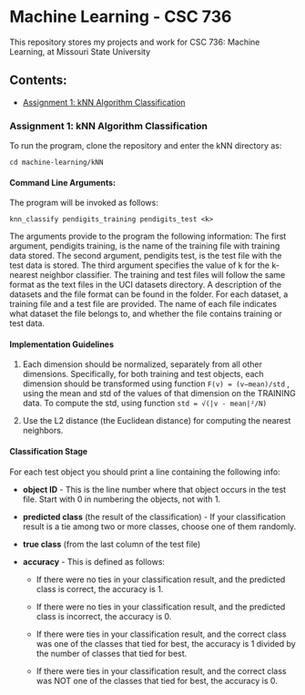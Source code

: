 # Machine Learning - CSC 736

This repository stores my projects and work for CSC 736: Machine Learning, at Missouri State University

## Contents:  
 * [Assignment 1: kNN Algorithm Classification](##Assignment-1:-kNN-Algorithm-Classification)  
   

### Assignment 1: kNN Algorithm Classification

To run the program, clone the repository and enter the kNN directory as:

```
cd machine-learning/kNN
```

#### Command Line Arguments:

The program will be invoked as follows:

```
knn_classify pendigits_training pendigits_test <k>
```
The arguments provide to the program the following information: The first argument, pendigits training, is the name of the training file with training data stored. The second argument, pendigits test, is the test file with the test data is stored. The third argument
specifies the value of k for the k-nearest neighbor classifier. The training and test files will follow the same format as the text files in the UCI datasets directory. A description of the datasets and the file format can be found in the folder. For each dataset, a training file and a test file are provided. The name of each file indicates what dataset the file belongs to, and whether the file contains training or test data.  

#### Implementation Guidelines  

1. Each dimension should be normalized, separately from all other dimensions. Specifically, for both training and test objects, each dimension should be transformed using
function ```F(v) = (v−mean)/std``` , using the mean and std of the values of that dimension on
the TRAINING data. To compute the std, using function ```std = √(|v - mean|²/N)```  

2. Use the L2 distance (the Euclidean distance) for computing the nearest neighbors.  

#### Classification Stage  

For each test object you should print a line containing the following info:
* **object ID** - This is the line number where that object occurs in the test file. Start with
0 in numbering the objects, not with 1.
* **predicted class** (the result of the classification) - If your classification result is a tie
among two or more classes, choose one of them randomly.
* **true class** (from the last column of the test file)
* **accuracy** - This is defined as follows:  

  * If there were no ties in your classification result, and the predicted class is correct,
the accuracy is 1.  

  * If there were no ties in your classification result, and the predicted class is incorrect, the accuracy is 0.  
  
  * If there were ties in your classification result, and the correct class was one of the
classes that tied for best, the accuracy is 1 divided by the number of classes that
tied for best.  

  * If there were ties in your classification result, and the correct class was NOT one
of the classes that tied for best, the accuracy is 0.  
